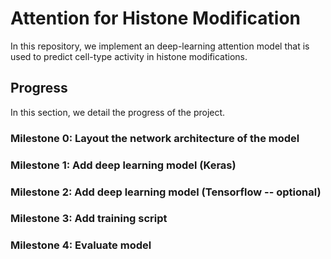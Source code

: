 # Attention for Histone Modification
In this repository, we implement an deep-learning attention model that is used to predict cell-type activity in histone modifications. 

## Progress
In this section, we detail the progress of the project.

### Milestone 0: Layout the network architecture of the model
### Milestone 1: Add deep learning model (Keras)
### Milestone 2: Add deep learning model (Tensorflow -- optional)
### Milestone 3: Add training script
### Milestone 4: Evaluate model
